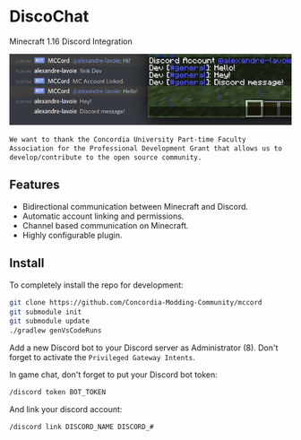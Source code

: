 # DiscoChat
Minecraft 1.16 Discord Integration

![Repository Image](./images/repo_image.png)

```
We want to thank the Concordia University Part-time Faculty Association for the Professional Development Grant that allows us to develop/contribute to the open source community. 
```

## Features

- Bidirectional communication between Minecraft and Discord.
- Automatic account linking and permissions.
- Channel based communication on Minecraft.
- Highly configurable plugin.

## Install

To completely install the repo for development:

```bash
git clone https://github.com/Concordia-Modding-Community/mccord
git submodule init
git submodule update
./gradlew genVsCodeRuns
```

Add a new Discord bot to your Discord server as Administrator (8). Don't forget to activate the `Privileged Gateway Intents`.

In game chat, don't forget to put your Discord bot token:

```bash
/discord token BOT_TOKEN
```

And link your discord account:

```bash
/discord link DISCORD_NAME DISCORD_#
```
